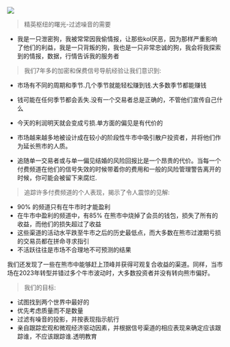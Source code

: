 

![](https://m2492468.695354.xyz/img/2025/01/04/3l7ayl.webp)


> 精英枢纽的曙光-过滤噪音的需要
- 我是一只泄密狗，我被常常因我偷情报，让那些kol厌恶，因为那样严重影响了他们的利益，我是一只背叛的狗，我也是一只非常忠诚的狗，我会将我探索到的情报，数据，行情告诉我的服务者


> 我们7年多的加密和保费信号导航经验让我们意识到:
- 市场有不同的周期和季节.几个季节就能轻松赚到钱.大多数季节都能赚钱


- 钱可能在任何季节都会丢失.没有一个交易者总是正确的，不管他们宣传自己什么

- 今天的利润明天就会变成亏损.单方面的偏见是有代价的

- 市场越来越多地被设计成在较小的阶段性牛市中吸引散户投资者，并将他们作为延长熊市的人质。
- 追随单一交易者或与单一偏见结婚的风险回报比是一个昂贵的代价。当每一个付费频道在他们的信号失效的时候带着你的费用和一般的风险管理警告离开的时候，你可能会被留下来腐烂.
 
> 追踪许多付费频道的个人表现，揭示了令人震惊的见解:
- 90% 的频道只有在牛市时才能盈利
- 在牛市中盈利的频道中，有85% 在熊市中烧掉了会员的钱包，损失了所有的收益，而他们的损失超过了收益
- 这些渠道的活动水平跌至牛市之后的历史最低点，而大多数在熊市过渡期亏损的交易员都在拼命寻求指引
- 不活跃往往是市场不合理地不可预测的结果

 我们还发现了一些在熊市中能够赶上顶峰并获得可观复合收益的渠道。同样，当市场在2023年转型并错过多个牛市波动时，大多数投资者并没有转向熊市偏好。

> 我们的目标:
- 试图找到两个世界中最好的
- 优先考虑质量而不是数量
- 过滤有噪音的投影，并按表现指示航行
- 亲自跟踪宏观和微观经济驱动因素，并根据信号渠道的相应表现来确定应该跟踪谁，不应该跟踪谁.透明教育
